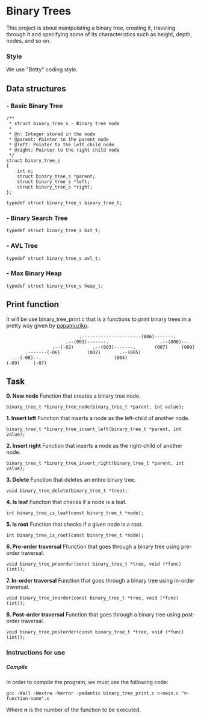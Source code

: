 # Binary Trees

This project is about manipulating a binary tree, creating it, traveling through it and specifying some of its characteristics such as height, depth, nodes, and so on.
### Style
We use "Betty" coding style.

## Data structures
### - Basic Binary Tree
```
/**
 * struct binary_tree_s - Binary tree node
 *
 * @n: Integer stored in the node
 * @parent: Pointer to the parent node
 * @left: Pointer to the left child node
 * @right: Pointer to the right child node
 */
struct binary_tree_s
{
    int n;
    struct binary_tree_s *parent;
    struct binary_tree_s *left;
    struct binary_tree_s *right;
};

typedef struct binary_tree_s binary_tree_t;
```

### - Binary Search Tree
```
typedef struct binary_tree_s bst_t;
```
### - AVL Tree
```
typedef struct binary_tree_s avl_t;
```
### - Max Binary Heap
```
typedef struct binary_tree_s heap_t;
```
## Print function

It will be use binary_tree_print.c that is a functions to print binary trees in a pretty way given by [papamuziko](https://github.com/hs-hq/0x1C.c).

```
                           .----------------------(006)-------.
                      .--(001)-------.                   .--(008)--.
                 .--(-02)       .--(003)-------.       (007)     (009)
       .-------(-06)          (002)       .--(005)
  .--(-08)--.                           (004)
(-09)     (-07)
```



## Task
**0. New node**
Function that creates a binary tree node.
```
binary_tree_t *binary_tree_node(binary_tree_t *parent, int value);
```
**1. Insert left**
Function that inserts a node as the left-child of another node.
```
binary_tree_t *binary_tree_insert_left(binary_tree_t *parent, int value);
```
**2. Insert right**
Function that inserts a node as the right-child of another node.
```
binary_tree_t *binary_tree_insert_right(binary_tree_t *parent, int value);
```
**3. Delete**
Function that deletes an entire binary tree.
```
void binary_tree_delete(binary_tree_t *tree);
```
**4. Is leaf**
Function that checks if a node is a leaf.
```
int binary_tree_is_leaf(const binary_tree_t *node);
```
**5. Is root**
Function that checks if a given node is a root.
```
int binary_tree_is_root(const binary_tree_t *node);
```
**6. Pre-order traversal**
Ffunction that goes through a binary tree using pre-order traversal.
```
void binary_tree_preorder(const binary_tree_t *tree, void (*func)(int));
```
**7. In-order traversal**
Function that goes through a binary tree using in-order traversal.
```
void binary_tree_inorder(const binary_tree_t *tree, void (*func)(int));
```
**8. Post-order traversal**
Function that goes through a binary tree using post-order traversal.
```
void binary_tree_postorder(const binary_tree_t *tree, void (*func)(int));
```



### Instructions for use


##### Compile
In order to compile the program, we must use the following code: 

```
gcc -Wall -Wextra -Werror -pedantic binary_tree_print.c n-main.c "n-function-name".c
```
Where **n** is the number of the function to be executed.

